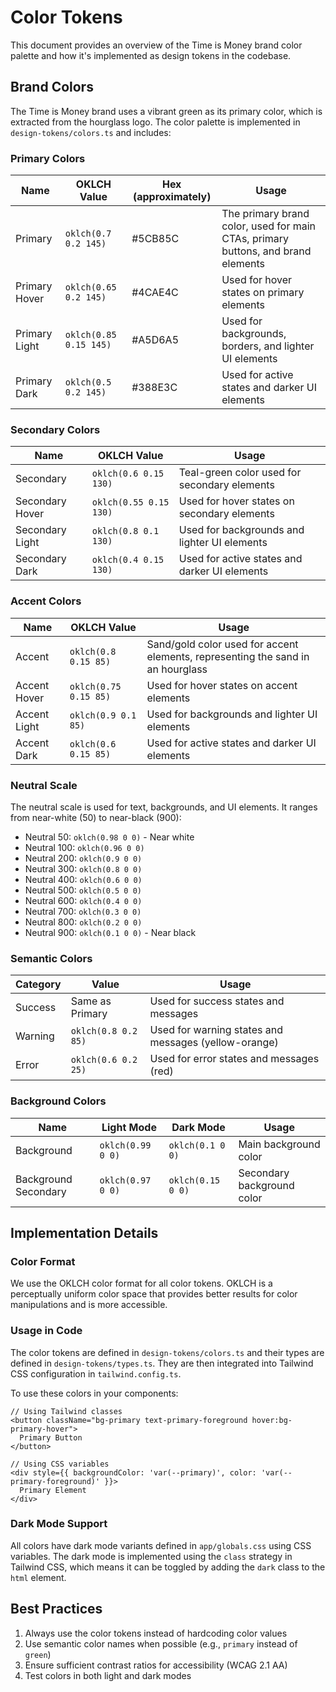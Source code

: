 # Color Tokens

This document provides an overview of the Time is Money brand color palette and how it's implemented as design tokens in the codebase.

## Brand Colors

The Time is Money brand uses a vibrant green as its primary color, which is extracted from the hourglass logo. The color palette is implemented in `design-tokens/colors.ts` and includes:

### Primary Colors

| Name          | OKLCH Value            | Hex (approximately) | Usage                                                                            |
| ------------- | ---------------------- | ------------------- | -------------------------------------------------------------------------------- |
| Primary       | `oklch(0.7 0.2 145)`   | #5CB85C             | The primary brand color, used for main CTAs, primary buttons, and brand elements |
| Primary Hover | `oklch(0.65 0.2 145)`  | #4CAE4C             | Used for hover states on primary elements                                        |
| Primary Light | `oklch(0.85 0.15 145)` | #A5D6A5             | Used for backgrounds, borders, and lighter UI elements                           |
| Primary Dark  | `oklch(0.5 0.2 145)`   | #388E3C             | Used for active states and darker UI elements                                    |

### Secondary Colors

| Name            | OKLCH Value            | Usage                                         |
| --------------- | ---------------------- | --------------------------------------------- |
| Secondary       | `oklch(0.6 0.15 130)`  | Teal-green color used for secondary elements  |
| Secondary Hover | `oklch(0.55 0.15 130)` | Used for hover states on secondary elements   |
| Secondary Light | `oklch(0.8 0.1 130)`   | Used for backgrounds and lighter UI elements  |
| Secondary Dark  | `oklch(0.4 0.15 130)`  | Used for active states and darker UI elements |

### Accent Colors

| Name         | OKLCH Value           | Usage                                                                           |
| ------------ | --------------------- | ------------------------------------------------------------------------------- |
| Accent       | `oklch(0.8 0.15 85)`  | Sand/gold color used for accent elements, representing the sand in an hourglass |
| Accent Hover | `oklch(0.75 0.15 85)` | Used for hover states on accent elements                                        |
| Accent Light | `oklch(0.9 0.1 85)`   | Used for backgrounds and lighter UI elements                                    |
| Accent Dark  | `oklch(0.6 0.15 85)`  | Used for active states and darker UI elements                                   |

### Neutral Scale

The neutral scale is used for text, backgrounds, and UI elements. It ranges from near-white (50) to near-black (900):

- Neutral 50: `oklch(0.98 0 0)` - Near white
- Neutral 100: `oklch(0.96 0 0)`
- Neutral 200: `oklch(0.9 0 0)`
- Neutral 300: `oklch(0.8 0 0)`
- Neutral 400: `oklch(0.6 0 0)`
- Neutral 500: `oklch(0.5 0 0)`
- Neutral 600: `oklch(0.4 0 0)`
- Neutral 700: `oklch(0.3 0 0)`
- Neutral 800: `oklch(0.2 0 0)`
- Neutral 900: `oklch(0.1 0 0)` - Near black

### Semantic Colors

| Category | Value               | Usage                                                |
| -------- | ------------------- | ---------------------------------------------------- |
| Success  | Same as Primary     | Used for success states and messages                 |
| Warning  | `oklch(0.8 0.2 85)` | Used for warning states and messages (yellow-orange) |
| Error    | `oklch(0.6 0.2 25)` | Used for error states and messages (red)             |

### Background Colors

| Name                 | Light Mode        | Dark Mode         | Usage                      |
| -------------------- | ----------------- | ----------------- | -------------------------- |
| Background           | `oklch(0.99 0 0)` | `oklch(0.1 0 0)`  | Main background color      |
| Background Secondary | `oklch(0.97 0 0)` | `oklch(0.15 0 0)` | Secondary background color |

## Implementation Details

### Color Format

We use the OKLCH color format for all color tokens. OKLCH is a perceptually uniform color space that provides better results for color manipulations and is more accessible.

### Usage in Code

The color tokens are defined in `design-tokens/colors.ts` and their types are defined in `design-tokens/types.ts`. They are then integrated into Tailwind CSS configuration in `tailwind.config.ts`.

To use these colors in your components:

```tsx
// Using Tailwind classes
<button className="bg-primary text-primary-foreground hover:bg-primary-hover">
  Primary Button
</button>

// Using CSS variables
<div style={{ backgroundColor: 'var(--primary)', color: 'var(--primary-foreground)' }}>
  Primary Element
</div>
```

### Dark Mode Support

All colors have dark mode variants defined in `app/globals.css` using CSS variables. The dark mode is implemented using the `class` strategy in Tailwind CSS, which means it can be toggled by adding the `dark` class to the `html` element.

## Best Practices

1. Always use the color tokens instead of hardcoding color values
2. Use semantic color names when possible (e.g., `primary` instead of `green`)
3. Ensure sufficient contrast ratios for accessibility (WCAG 2.1 AA)
4. Test colors in both light and dark modes
